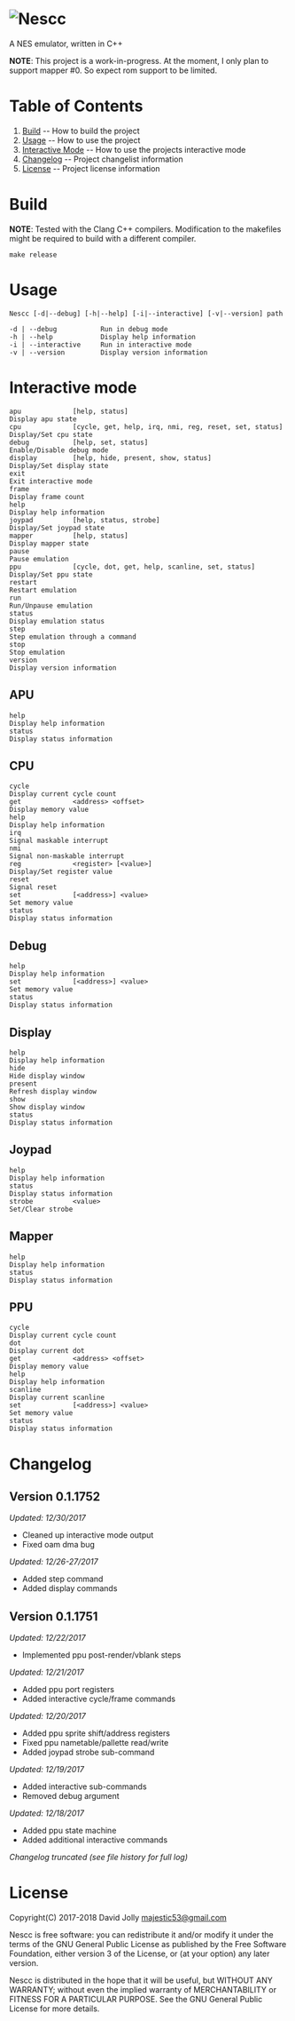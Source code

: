 ![Nescc](https://github.com/majestic53/nescc/blob/master/asset/logo.png "Nescc")
=====

A NES emulator, written in C++

__NOTE__: This project is a work-in-progress. At the moment, I only plan to support mapper #0. So expect rom support to be limited.

Table of Contents
=================

1. [Build](https://github.com/majestic53/nescc#build) -- How to build the project
2. [Usage](https://github.com/majestic53/nescc#usage) -- How to use the project
3. [Interactive Mode](https://github.com/majestic53/nescc#interactive-mode) -- How to use the projects interactive mode
4. [Changelog](https://github.com/majestic53/nescc#changelog) -- Project changelist information
5. [License](https://github.com/majestic53/nescc#license) -- Project license information

Build
=====

__NOTE__: Tested with the Clang C++ compilers. Modification to the makefiles might be required to build with a different compiler.

```
make release
```

Usage
=====

```
Nescc [-d|--debug] [-h|--help] [-i|--interactive] [-v|--version] path

-d | --debug           Run in debug mode
-h | --help            Display help information
-i | --interactive     Run in interactive mode
-v | --version         Display version information
```

Interactive mode
================

```
apu             [help, status]                                          Display apu state
cpu             [cycle, get, help, irq, nmi, reg, reset, set, status]   Display/Set cpu state
debug           [help, set, status]                                     Enable/Disable debug mode
display         [help, hide, present, show, status]                     Display/Set display state
exit                                                                    Exit interactive mode
frame                                                                   Display frame count
help                                                                    Display help information
joypad          [help, status, strobe]                                  Display/Set joypad state
mapper          [help, status]                                          Display mapper state
pause                                                                   Pause emulation
ppu             [cycle, dot, get, help, scanline, set, status]          Display/Set ppu state
restart                                                                 Restart emulation
run                                                                     Run/Unpause emulation
status                                                                  Display emulation status
step                                                                    Step emulation through a command
stop                                                                    Stop emulation
version                                                                 Display version information
```

APU
---

```
help                                                                    Display help information
status                                                                  Display status information
```

CPU
---

```
cycle                                                                   Display current cycle count
get             <address> <offset>                                      Display memory value
help                                                                    Display help information
irq                                                                     Signal maskable interrupt
nmi                                                                     Signal non-maskable interrupt
reg             <register> [<value>]                                    Display/Set register value
reset                                                                   Signal reset
set             [<address>] <value>                                     Set memory value
status                                                                  Display status information
```

Debug
-----

```
help                                                                    Display help information
set             [<address>] <value>                                     Set memory value
status                                                                  Display status information
```

Display
-------

```
help                                                                    Display help information
hide                                                                    Hide display window
present                                                                 Refresh display window
show                                                                    Show display window
status                                                                  Display status information
```

Joypad
------

```
help                                                                    Display help information
status                                                                  Display status information
strobe          <value>                                                 Set/Clear strobe
```

Mapper
------

```
help                                                                    Display help information
status                                                                  Display status information
```

PPU
---

```
cycle                                                                   Display current cycle count
dot                                                                     Display current dot
get             <address> <offset>                                      Display memory value
help                                                                    Display help information
scanline                                                                Display current scanline
set             [<address>] <value>                                     Set memory value
status                                                                  Display status information
```

Changelog
=========

Version 0.1.1752
----------------
*Updated: 12/30/2017*

* Cleaned up interactive mode output
* Fixed oam dma bug

*Updated: 12/26-27/2017*

* Added step command
* Added display commands

Version 0.1.1751
----------------
*Updated: 12/22/2017*

* Implemented ppu post-render/vblank steps

*Updated: 12/21/2017*

* Added ppu port registers
* Added interactive cycle/frame commands

*Updated: 12/20/2017*

* Added ppu sprite shift/address registers
* Fixed ppu nametable/pallette read/write
* Added joypad strobe sub-command

*Updated: 12/19/2017*

* Added interactive sub-commands
* Removed debug argument

*Updated: 12/18/2017*

* Added ppu state machine
* Added additional interactive commands

*Changelog truncated (see file history for full log)*

License
=======

Copyright(C) 2017-2018 David Jolly <majestic53@gmail.com>

Nescc is free software: you can redistribute it and/or modify
it under the terms of the GNU General Public License as published by
the Free Software Foundation, either version 3 of the License, or
(at your option) any later version.

Nescc is distributed in the hope that it will be useful,
but WITHOUT ANY WARRANTY; without even the implied warranty of
MERCHANTABILITY or FITNESS FOR A PARTICULAR PURPOSE.  See the
GNU General Public License for more details.
